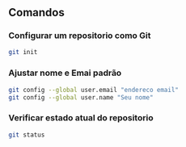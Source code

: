 # 

## Comandos

### Configurar um repositorio como Git
```bash
git init
```

### Ajustar nome e Emai padrão
```bash
git config --global user.email "endereco email"
git config --global user.name "Seu nome"
```

### Verificar estado atual do repositorio
```bash
git status
```